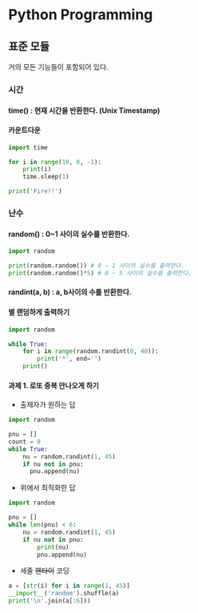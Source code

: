 # Python Programming

## 표준 모듈
거의 모든 기능들이 포함되어 있다.

### 시간

#### time() : 현재 시간을 반환한다. (Unix Timestamp)
#### 카운트다운
```python
import time

for i in range(10, 0, -1):
    print(i)
    time.sleep(1)

print('Fire!!')
```

### 난수

#### random() : 0~1 사이의 실수를 반환한다.
```python
import random

print(random.random()) # 0 ~ 1 사이의 실수를 출력한다.
print(random.random()*5) # 0 ~ 5 사이의 실수를 출력한다.
```
#### randint(a, b) : a, b사이의 수를 반환한다.

#### 별 랜덤하게 출력하기
```python
import random

while True:
    for i in range(random.randint(0, 40)):
        print('*', end='')
    print()
```

#### 과제 1. 로또 중복 안나오게 하기
* 출제자가 원하는 답
```python
import random

pnu = []
count = 0
while True:
    nu = random.randint(1, 45)
    if nu not in pnu:
      pnu.append(nu)
```

* 위에서 최적화한 답
```python
import random

pnu = []
while len(pnu) < 6:
    nu = random.randint(1, 45)
    if nu not in pnu:
        print(nu)
        pnu.append(nu)
```

* 세줄 ~~헨타이~~ 코딩
```python
a = [str(i) for i in range(1, 45)]
__import__('random').shuffle(a)
print('\n'.join(a[:6]))
```